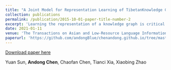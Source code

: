```yaml
---
title: "A Joint Model for Representation Learning of TibetanKnowledge Graph Based on Encyclopedia"
collection: publications
permalink: /publication/2015-10-01-paper-title-number-2
excerpt: 'Learning the representation of a knowledge graph is critical to the field of natural language processing. There is a lot of research for English knowledge graph representation. However, for the low-resource languages, such as Tibetan, how to represent sparse knowledge graphs is a key problem. In this paper, aiming at scarcity of Tibetan knowledge graphs, we extend the Tibetan knowledge graph by using the triples of the high- resource language knowledge graphs and POI (Point of Information) map information. To improve the represen -tation learning of the Tibetan knowledge graph, we propose a joint model to merge structure and entity description information based on the TransE and CNN model. In addition, to solve the segmentation errors, we use character and word embedding to learn more complex information in Tibetan. Finally, the experimental results show that our model can make a better representation of the Tibetan knowledge graph than the baseline.'
date: 2021-01-11
venue: 'The Transactions on Asian and Low-Resource Language Information Processing'
paperurl: 'https://github.com/andongBlue/chenandong.github.io/tree/master/files/JointModel.pdf'
---
```

[Download paper here](https://github.com/andongBlue/chenandong.github.io/tree/master/files/JointModel.pdf)

Yuan Sun, **Andong Chen**, Chaofan Chen, Tianci Xia, Xiaobing Zhao
